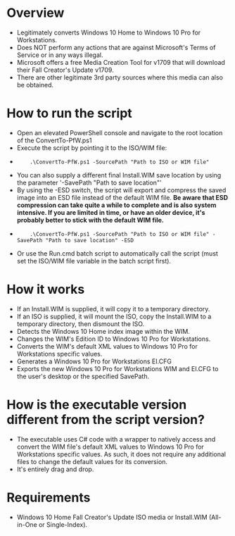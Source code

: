 # Overview
- Legitimately converts Windows 10 Home to Windows 10 Pro for Workstations.
- Does NOT perform any actions that are against Microsoft's Terms of Service or in any ways illegal.
- Microsoft offers a free Media Creation Tool for v1709 that will download their Fall Creator's Update v1709.
- There are other legitimate 3rd party sources where this media can also be obtained.

# How to run the script
- Open an elevated PowerShell console and navigate to the root location of the ConvertTo-PfW.ps1
- Execute the script by pointing it to the ISO/WIM file:
-         .\ConvertTo-PfW.ps1 -SourcePath "Path to ISO or WIM file"
- You can also supply a different final Install.WIM save location by using the parameter '-SavePath "Path to save location"'
- By using the -ESD switch, the script will export and compress the saved image into an ESD file instead of the default WIM file.
 **Be aware that ESD compression can take quite a while to complete and is also system intensive. If you are limited in time, or have an older device, it's probably better to stick with the default WIM file.**
-         .\ConvertTo-PfW.ps1 -SourcePath "Path to ISO or WIM file" -SavePath "Path to save location" -ESD
- Or use the Run.cmd batch script to automatically call the script (must set the ISO/WIM file variable in the batch script first).

# How it works
- If an Install.WIM is supplied, it will copy it to a temporary directory.
- If an ISO is supplied, it will mount the ISO, copy the Install.WIM to a temporary directory, then dismount the ISO.
- Detects the Windows 10 Home index image within the WIM.
- Changes the WIM's Edition ID to Windows 10 Pro for Workstations.
- Converts the WIM's default XML values to Windows 10 Pro for Workstations specific values.
- Generates a Windows 10 Pro for Workstations EI.CFG
- Exports the new Windows 10 Pro for Workstations WIM and EI.CFG to the user's desktop or the specified SavePath.

# How is the executable version different from the script version?
- The executable uses C# code with a wrapper to natively access and convert the WIM file's default XML values to Windows 10 Pro for Workstations specific values.  As such, it does not require any additional files to change the default values for its conversion.
- It's entirely drag and drop.

# Requirements
- Windows 10 Home Fall Creator's Update ISO media or Install.WIM (All-in-One or Single-Index).
